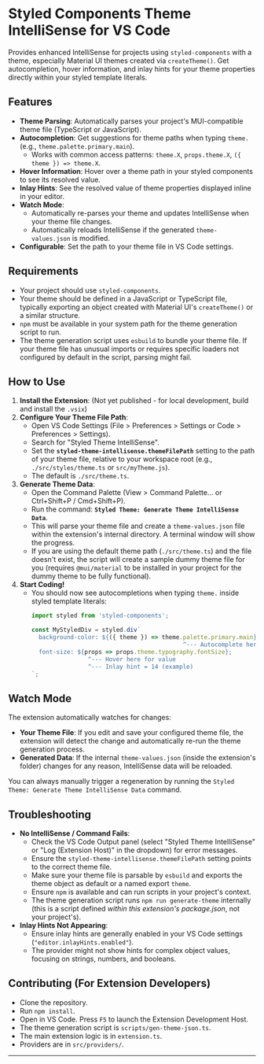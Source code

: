 # Styled Components Theme IntelliSense for VS Code

Provides enhanced IntelliSense for projects using `styled-components` with a theme, especially Material UI themes created via `createTheme()`. Get autocompletion, hover information, and inlay hints for your theme properties directly within your styled template literals.

## Features

*   **Theme Parsing**: Automatically parses your project's MUI-compatible theme file (TypeScript or JavaScript).
*   **Autocompletion**: Get suggestions for theme paths when typing `theme.` (e.g., `theme.palette.primary.main`).
    *   Works with common access patterns: `theme.X`, `props.theme.X`, `({ theme }) => theme.X`.
*   **Hover Information**: Hover over a theme path in your styled components to see its resolved value.
*   **Inlay Hints**: See the resolved value of theme properties displayed inline in your editor.
*   **Watch Mode**:
    *   Automatically re-parses your theme and updates IntelliSense when your theme file changes.
    *   Automatically reloads IntelliSense if the generated `theme-values.json` is modified.
*   **Configurable**: Set the path to your theme file in VS Code settings.

## Requirements

*   Your project should use `styled-components`.
*   Your theme should be defined in a JavaScript or TypeScript file, typically exporting an object created with Material UI's `createTheme()` or a similar structure.
*   `npm` must be available in your system path for the theme generation script to run.
*   The theme generation script uses `esbuild` to bundle your theme file. If your theme file has unusual imports or requires specific loaders not configured by default in the script, parsing might fail.

## How to Use

1.  **Install the Extension**: (Not yet published - for local development, build and install the `.vsix`)
2.  **Configure Your Theme File Path**:
    *   Open VS Code Settings (File > Preferences > Settings or Code > Preferences > Settings).
    *   Search for "Styled Theme IntelliSense".
    *   Set the **`styled-theme-intellisense.themeFilePath`** setting to the path of your theme file, relative to your workspace root (e.g., `./src/styles/theme.ts` or `src/myTheme.js`).
    *   The default is `./src/theme.ts`.
3.  **Generate Theme Data**:
    *   Open the Command Palette (View > Command Palette... or Ctrl+Shift+P / Cmd+Shift+P).
    *   Run the command: **`Styled Theme: Generate Theme IntelliSense Data`**.
    *   This will parse your theme file and create a `theme-values.json` file within the extension's internal directory. A terminal window will show the progress.
    *   If you are using the default theme path (`./src/theme.ts`) and the file doesn't exist, the script will create a sample dummy theme file for you (requires `@mui/material` to be installed in your project for the dummy theme to be fully functional).
4.  **Start Coding!**
    *   You should now see autocompletions when typing `theme.` inside styled template literals:
        ```javascript
        import styled from 'styled-components';

        const MyStyledDiv = styled.div`
          background-color: ${({ theme }) => theme.palette.primary.main};
                                                   ^--- Autocomplete here
          font-size: ${props => props.theme.typography.fontSize};
                        ^--- Hover here for value
                        ^--- Inlay hint = 14 (example)
        `;
        ```

## Watch Mode

The extension automatically watches for changes:
*   **Your Theme File**: If you edit and save your configured theme file, the extension will detect the change and automatically re-run the theme generation process.
*   **Generated Data**: If the internal `theme-values.json` (inside the extension's folder) changes for any reason, IntelliSense data will be reloaded.

You can always manually trigger a regeneration by running the `Styled Theme: Generate Theme IntelliSense Data` command.

## Troubleshooting

*   **No IntelliSense / Command Fails**:
    *   Check the VS Code Output panel (select "Styled Theme IntelliSense" or "Log (Extension Host)" in the dropdown) for error messages.
    *   Ensure the `styled-theme-intellisense.themeFilePath` setting points to the correct theme file.
    *   Make sure your theme file is parsable by `esbuild` and exports the theme object as default or a named export `theme`.
    *   Ensure `npm` is available and can run scripts in your project's context.
    *   The theme generation script runs `npm run generate-theme` internally (this is a script defined *within this extension's package.json*, not your project's).
*   **Inlay Hints Not Appearing**:
    *   Ensure inlay hints are generally enabled in your VS Code settings (`"editor.inlayHints.enabled"`).
    *   The provider might not show hints for complex object values, focusing on strings, numbers, and booleans.

## Contributing (For Extension Developers)

*   Clone the repository.
*   Run `npm install`.
*   Open in VS Code. Press `F5` to launch the Extension Development Host.
*   The theme generation script is `scripts/gen-theme-json.ts`.
*   The main extension logic is in `extension.ts`.
*   Providers are in `src/providers/`.

---

